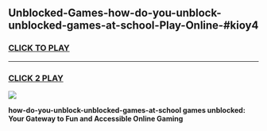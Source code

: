 
## Unblocked-Games-how-do-you-unblock-unblocked-games-at-school-Play-Online-#kioy4
<h3>
<a href="https://premium.freeplayer.one?title=how-do-you-unblock-unblocked-games-at-school&ref=27F">CLICK TO PLAY</a></h3>
<hr>

<h3>
<a href="https://premium.freeplayer.one?title=how-do-you-unblock-unblocked-games-at-school&ref=27F">CLICK 2 PLAY</a>
  
</h3>

<a href="https://premium.freeplayer.one?title=how-do-you-unblock-unblocked-games-at-school&ref=27F"><img src="https://clearcache.store/games.png"></a>


**how-do-you-unblock-unblocked-games-at-school games unblocked: Your Gateway to Fun and Accessible Online Gaming**
